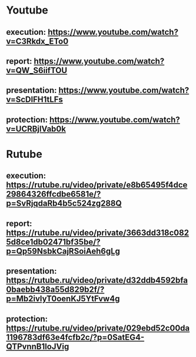 # Youtube

## execution: https://www.youtube.com/watch?v=C3Rkdx_ETo0

## report: https://www.youtube.com/watch?v=QW_S6iifTOU

## presentation: https://www.youtube.com/watch?v=ScDlFH1tLFs

## protection: https://www.youtube.com/watch?v=UCRBjlVab0k

# Rutube

## execution: https://rutube.ru/video/private/e8b65495f4dce29864326ffcdbe6581e/?p=SvRjqdaRb4b5c524zg288Q

## report: https://rutube.ru/video/private/3663dd318c0825d8ce1db02471bf35be/?p=Qp59NsbkCajRSoiAeh6gLg

## presentation: https://rutube.ru/video/private/d32ddb4592bfa0baebb438a55d829b2f/?p=Mb2ivlyT0oenKJ5YtFvw4g

## protection: https://rutube.ru/video/private/029ebd52c00da1196783df63e4fcfb2c/?p=0SatEG4-QTPvnnB1IoJVig